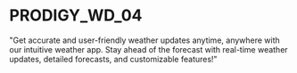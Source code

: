 # PRODIGY_WD_04
"Get accurate and user-friendly weather updates anytime, anywhere with our intuitive weather app. Stay ahead of the forecast with real-time weather updates, detailed forecasts, and customizable features!"
